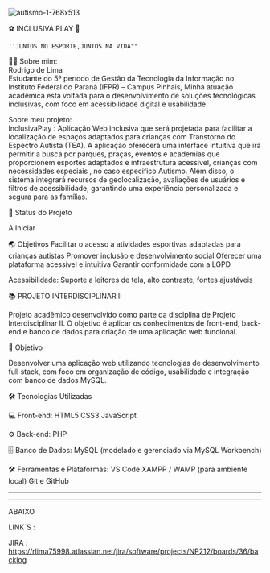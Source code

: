 ![autismo-1-768x513](https://github.com/user-attachments/assets/9df0fb29-e422-437f-bf45-e4d434144521)        

  ⚽ INCLUSIVA PLAY 🎨


    ''JUNTOS NO ESPORTE,JUNTOS NA VIDA""    
      
👨‍🎓 Sobre mim:  
Rodrigo de Lima  
Estudante do 5º período de Gestão da Tecnologia da Informação no Instituto Federal do Paraná (IFPR) – Campus Pinhais, 
Minha atuação acadêmica está voltada para o desenvolvimento de soluções tecnológicas inclusivas, com foco em acessibilidade digital e usabilidade.
    
Sobre meu projeto:    
InclusivaPlay : Aplicação Web inclusiva que será projetada para facilitar a localização de espaços adaptados para crianças com Transtorno do Espectro Autista (TEA). 
A aplicação oferecerá uma interface intuitiva que irá permitir a busca por parques, praças, eventos e academias que proporcionem esportes adaptados e infraestrutura acessível,
crianças com necessidades especiais , no caso especifico Autismo.
Além disso, o sistema integrará recursos de geolocalização, avaliações de usuários e filtros de acessibilidade, garantindo uma experiência personalizada e segura para as famílias.
  
🎯 Status do Projeto  

A Iniciar
  
🌏 Objetivos
Facilitar o acesso a atividades esportivas adaptadas para crianças autistas
Promover inclusão e desenvolvimento social
Oferecer uma plataforma acessível e intuitiva
Garantir conformidade com a LGPD
  



Acessibilidade: Suporte a leitores de tela, alto contraste, fontes ajustáveis




📚 PROJETO INTERDISCIPLINAR II

Projeto acadêmico desenvolvido como parte da disciplina de Projeto Interdisciplinar II. O objetivo é aplicar os conhecimentos de front-end, back-end e banco de dados para criação de uma aplicação web funcional.



🚀 Objetivo

Desenvolver uma aplicação web utilizando tecnologias de desenvolvimento full stack, com foco em organização de código, usabilidade e integração com banco de dados MySQL.


🛠️ Tecnologias Utilizadas

💻 Front-end:
HTML5
CSS3
JavaScript

⚙️ Back-end:
PHP

🗄️ Banco de Dados:
MySQL (modelado e gerenciado via MySQL Workbench)

🛠️ Ferramentas e Plataformas:
VS Code
XAMPP / WAMP (para ambiente local)
Git e GitHub



  



--------------------------------------------------------------------------------------------------------------------------

--------------------------------------------------------------------------------------------------------------------------

ABAIXO 

LINK´S :

JIRA :  https://rlima75998.atlassian.net/jira/software/projects/NP212/boards/36/backlog

